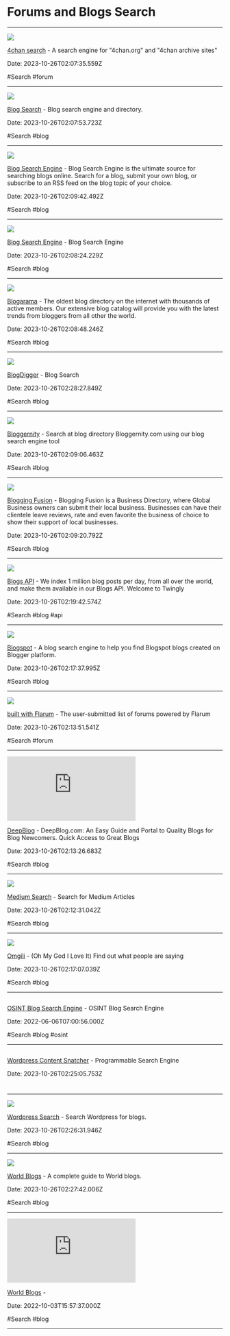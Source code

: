 # Forums and Blogs Search

---

![](https://rdl.ink/render/https%3A%2F%2F4chansearch.com%2F)

[4chan search](https://4chansearch.com/) - A search engine for "4chan.org" and "4chan archive sites"

Date: 2023-10-26T02:07:35.559Z

#Search #forum

---

![](https://rdl.ink/render/https%3A%2F%2Fwww.blog-search.com%2F)

[Blog Search](https://www.blog-search.com/) - Blog search engine and directory.

Date: 2023-10-26T02:07:53.723Z

#Search #blog

---

![](http://www.blogsearchengine.org/logos/logo-1.png)

[Blog Search Engine](http://www.blogsearchengine.org/) - Blog Search Engine is the ultimate source for searching blogs online. Search for a blog, submit your own blog, or subscribe to an RSS feed on the blog topic of your choice.

Date: 2023-10-26T02:09:42.492Z

#Search #blog

---

![](https://rdl.ink/render/https%3A%2F%2Fwww.blogsearchengine.com%2F)

[Blog Search Engine](https://www.blogsearchengine.com/) - Blog Search Engine

Date: 2023-10-26T02:08:24.229Z

#Search #blog

---

![](https://rdl.ink/render/https%3A%2F%2Fwww.blogarama.com%2F)

[Blogarama](https://www.blogarama.com/) - The oldest blog directory on the internet with thousands of active members. Our extensive blog catalog will provide you with the latest trends from bloggers from all other the world.

Date: 2023-10-26T02:08:48.246Z

#Search #blog

---

![](https://sp-ao.shortpixel.ai/client/to_auto,q_lossy,ret_img,w_300/https://blogdigger.com/wp-content/uploads/2023/10/dog-ate-silica-packet-1-300x200.webp)

[BlogDigger](https://blogdigger.com/) - Blog Search

Date: 2023-10-26T02:28:27.849Z

#Search #blog

---

![](https://rdl.ink/render/http%3A%2F%2Fwww.bloggernity.com%2F)

[Bloggernity](http://www.bloggernity.com/) - Search at blog directory Bloggernity.com using our blog search engine tool

Date: 2023-10-26T02:09:06.463Z

#Search #blog

---

![](https://rdl.ink/render/https%3A%2F%2Fwww.bloggingfusion.com%2F)

[Blogging Fusion](https://www.bloggingfusion.com/) - Blogging Fusion is a Business Directory, where Global Business owners can submit their local business. Businesses can have their clientele leave reviews, rate and even favorite the business of choice to show their support of local businesses.

Date: 2023-10-26T02:09:20.792Z

#Search #blog

---

![](https://rdl.ink/render/https%3A%2F%2Fwww.twingly.com%2Fblogs-api%2F)

[Blogs API](https://www.twingly.com/blogs-api/) - We index 1 million blog posts per day, from all over the world, and make them available in our Blogs API. Welcome to Twingly

Date: 2023-10-26T02:19:42.574Z

#Search #blog #api

---

![](https://www.searchblogspot.com/thumbnail.jpg)

[Blogspot](https://www.searchblogspot.com/) - A blog search engine to help you find Blogspot blogs created on Blogger platform.

Date: 2023-10-26T02:17:37.995Z

#Search #blog

---

![](https://rdl.ink/render/https%3A%2F%2Fbuiltwithflarum.com%2F)

[built with Flarum](https://builtwithflarum.com/) - The user-submitted list of forums powered by Flarum

Date: 2023-10-26T02:13:51.541Z

#Search #forum

---

![](https://rdl.ink/render/http%3A%2F%2Fdeepblog.com%2Findex.html)

[DeepBlog](http://deepblog.com/index.html) - DeepBlog.com: An Easy Guide and Portal to Quality Blogs for Blog Newcomers. Quick Access to Great Blogs

Date: 2023-10-26T02:13:26.683Z

#Search #blog

---

![](https://rdl.ink/render/https%3A%2F%2Fmedium.com%2Fsearch%3Fq%3D%2525s)

[Medium Search](https://medium.com/search?q=%25s) - Search for Medium Articles

Date: 2023-10-26T02:12:31.042Z

#Search #blog

---

![](https://rdl.ink/render/http%3A%2F%2Fomgili.com%2F)

[Omgili](http://omgili.com/) - (Oh My God I Love It) Find out what people are saying

Date: 2023-10-26T02:17:07.039Z

#Search #blog

---

![]()

[OSINT Blog Search Engine](https://cse.google.com/cse?cx=fd4729049350a76d0) - OSINT Blog Search Engine

Date: 2022-06-06T07:00:56.000Z

#Search #blog #osint

---

![]()

[Wordpress Content Snatcher](https://cse.google.com/cse?cx=011081986282915606282%3Aw8bndhohpi0#gsc.tab=0) - Programmable Search Engine

Date: 2023-10-26T02:25:05.753Z

#

---

![](https://rdl.ink/render/https%3A%2F%2Fwordpress.com%2Fread%2Fsearch)

[Wordpress Search](https://wordpress.com/read/search) - Search Wordpress for blogs.

Date: 2023-10-26T02:26:31.946Z

#Search #blog

---

![](https://www.worldpress.org/aaron/untitled/Book-Marketing-Flyer-150x15.jpg)

[World Blogs](https://www.worldpress.org/blogs.htm) - A complete guide to World blogs.

Date: 2023-10-26T02:27:42.006Z

#Search #blog

---

![](https://rdl.ink/render/http%3A%2F%2Fworldpress.org%2Fblogs.htm)

[World Blogs](http://worldpress.org/blogs.htm) - 

Date: 2022-10-03T15:57:37.000Z

#Search #blog

---

